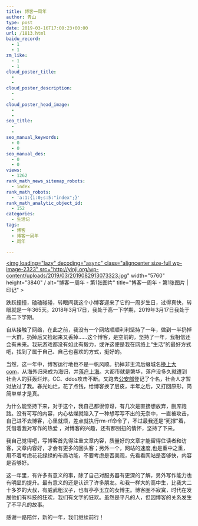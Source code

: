 ```yaml
---
title: 博客一周年
author: 青山
type: post
date: 2019-03-16T17:00:23+00:00
url: /1813.html
baidu_record:
  - 1
  - 1
zm_like:
  - 1
  - 1
cloud_poster_title:
  - 
  - 
cloud_poster_description:
  - 
  - 
cloud_poster_head_image:
  - 
  - 
seo_title:
  - 
  - 
seo_manual_keywords:
  - 0
  - 0
seo_manual_des:
  - 0
  - 0
views:
  - 1262
rank_math_news_sitemap_robots:
  - index
rank_math_robots:
  - 'a:1:{i:0;s:5:"index";}'
rank_math_analytic_object_id:
  - 152
categories:
  - 生活记
tags:
  - 博客
  - 博客一周年
  - 周年

---
```

<a href="http://yinji.org/wp-content/uploads/2019/03/2019082913073323.jpg" loading="lazy" rel="sponsored" data-fancybox="gallery"><img loading="lazy" decoding="async" class="aligncenter size-full wp-image-2323" src="http://yinji.org/wp-content/uploads/2019/03/2019082913073323.jpg" width="5760" height="3840" / alt="博客一周年 - 第1张图片" title="博客一周年 - 第1张图片 | 印记" ></a>

跌跃撞撞，磕磕碰碰，转眼间我这个小博客迎来了它的一周岁生日，过得真快，转眼就是一年365天。2018年3月17日，我处于高一下学期，2019年3月17日我处于高二下学期。

自从接触了网络，在此之前，我没有一个网站顺顺利利坚持了一年，做到一半扔掉一大群，扔掉后又捡起来又丢掉……这个博客，是空前的，坚持了一年，我相信还会有未来。我玩游戏都没有如此有毅力，或许这便是我在网络上“生活”的最好方式吧，找到了属于自己、自己也喜欢的方式，挺好的。

当然，这一年中，博客运行地也不是一帆风顺。扔掉非主流后缀城名[换上大com][1]，从海外归来成为海归，并[落户上海][2]。大都市就是繁华，落户没多久就遭到社会人的狂轰烂炸。CC、ddos攻击不断。又跑去[公安部][3]登记了个名，社会人才暂对放过了我。春光灿烂，花了点钱，给博客换了层皮，半年之后，又打回原形，简简单单才是真。

为什么能坚持下来，对于这个，我自己都很惊讶，有几次是直接想放弃，删库跑路。没有可写的内容，内心枯燥就陷入了一种想写写不出的无奈中，一直被攻击，自己进不去博客，心里就烦，差点就执行rm-rf命令了，不过最我还是“死撑”着，凭借着我对写作的热爱 ，对博客的兴趣，还有那别扭的情怀，坚持了下来。

我自己觉得吧，写博客首先得注重文章内容，质量好的文章才能留得住读者和访客，文章内容好，才会有更多的回头客；另外一个，网站的速度,也是重中之重，用不着考虑花花绿绿的布局功能，不要考虑是否美观，先看看网站是否够快，内容是否够好。

这一年里，有许多有意义的事，除了自己对服务器有更深的了解，另外写作能力也有明显的提升。最有意义的还是认识了许多朋友。和我一样大的高中生，比我大二十多岁的大叔，有威武粗汉子，也有亭亭玉立的女博主。博客圈不寂寞，时代在发展他们有科技的狂欢，我们有文字的狂欢。虽然是平凡的人，但因博客的关系发生了不平凡的故事。

感谢一路陪伴，新的一年，我们继续前行！

 [1]: http://yinji.org/427.html
 [2]: http://yinji.org/748.html
 [3]: http://yinji.org/1244.html